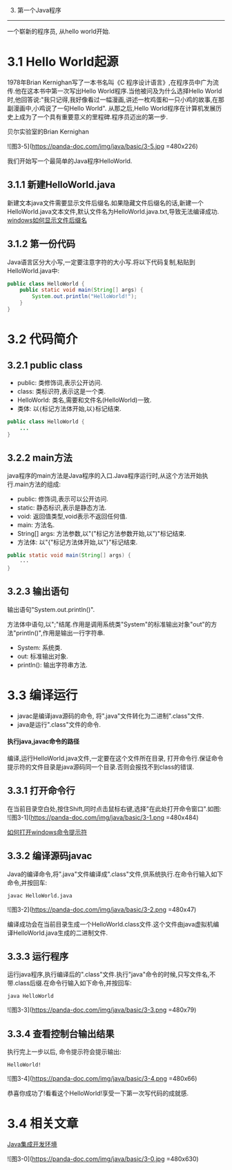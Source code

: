 3. 第一个Java程序
**************

一个崭新的程序员, 从hello world开始.  


3.1 Hello World起源
===

1978年Brian Kernighan写了一本书名叫《C 程序设计语言》,在程序员中广为流传.他在这本书中第一次写出Hello World程序.当他被问及为什么选择Hello World时,他回答说:"我只记得,我好像看过一幅漫画,讲述一枚鸡蛋和一只小鸡的故事,在那副漫画中,小鸡说了一句Hello World".
从那之后,Hello World程序在计算机发展历史上成为了一个具有重要意义的里程碑.程序员迈出的第一步.

贝尔实验室的Brian Kernighan

![图3-5](https://panda-doc.com/img/java/basic/3-5.jpg =480x226)  

我们开始写一个最简单的Java程序HelloWorld.

3.1.1 新建HelloWorld.java
---

新建文本java文件需要显示文件后缀名.如果隐藏文件后缀名的话,新建一个HelloWorld.java文本文件,默认文件名为HelloWorld.java.txt,导致无法编译成功.
[windows如何显示文件后缀名](http://dashidan.com/article/windows/faq/3.html)

3.1.2 第一份代码
---
Java语言区分大小写,一定要注意字符的大小写.将以下代码复制,粘贴到HelloWorld.java中:

```java
public class HelloWorld {
    public static void main(String[] args) {
        System.out.println("HelloWorld!");
    }
}
```

3.2 代码简介
===

3.2.1 public class
---

- public: 类修饰词,表示公开访问.
- class: 类标识符,表示这是一个类.
- HelloWorld: 类名,需要和文件名(HelloWorld)一致.
- 类体: 以`{`标记方法体开始,以`}`标记结束.

```java
public class HelloWorld {
	...
}
```

3.2.2 main方法
---

java程序的main方法是Java程序的入口.Java程序运行时,从这个方法开始执行.main方法的组成:
- public: 修饰词,表示可以公开访问.
- static: 静态标识,表示是静态方法.
- void: 返回值类型,void表示不返回任何值.
- main: 方法名.
- String[] args: 方法参数,以"("标记方法参数开始,以")"标记结束.
- 方法体: 以"{"标记方法体开始,以"}"标记结束.

```java
public static void main(String[] args) {
	···
}
```

3.2.3 输出语句
---

输出语句"System.out.println()".

方法体中语句,以";"结尾.作用是调用系统类"System"的标准输出对象"out"的方法"println()",作用是输出一行字符串.
- System: 系统类.  
- out: 标准输出对象.  
- println(): 输出字符串方法.  

3.3 编译运行
===

- javac是编译java源码的命令, 将".java"文件转化为二进制".class"文件.
- java是运行".class"文件的命令.

<div class="bs-callout bs-callout-warning">
    <h4>执行java,javac命令的路径</h4>
	<p>编译,运行HelloWorld.java文件,一定要在这个文件所在目录, 打开命令行.保证命令提示符的文件目录是java源码同一个目录.否则会报找不到class的错误.</p>
</div>

3.3.1 打开命令行
---

在当前目录空白处,按住Shift,同时点击鼠标右键,选择"在此处打开命令窗口".如图:   
![图3-1](https://panda-doc.com/img/java/basic/3-1.png =480x484)   

[如何打开windows命令提示符](https://panda-doc.com/article/windows/faq/2.html)   


3.3.2 编译源码javac
---

Java的编译命令,将".java"文件编译成".class"文件,供系统执行.在命令行输入如下命令,并按回车:

```
javac HelloWorld.java
```
![图3-2](https://panda-doc.com/img/java/basic/3-2.png =480x47)   

编译成功会在当前目录生成一个HelloWorld.class文件.这个文件由java虚拟机编译HelloWorld.java生成的二进制文件.

3.3.3 运行程序
---

运行java程序,执行编译后的".class"文件.执行"java"命令的时候,只写文件名,不带.class后缀.在命令行输入如下命令,并按回车:

```
java HelloWorld
```
![图3-3](https://panda-doc.com/img/java/basic/3-3.png =480x79)   

3.3.4 查看控制台输出结果
---
执行完上一步以后, 命令提示符会提示输出:

```
HelloWorld!
```

![图3-4](https://panda-doc.com/img/java/basic/3-4.png =480x66)   

恭喜你成功了!看看这个HelloWorld!享受一下第一次写代码的成就感.  

3.4 相关文章
===

[Java集成开发环境](https://panda-doc.com/article/java/basic/6.html)   

![图3-0](https://panda-doc.com/img/java/basic/3-0.jpg =480x630)  